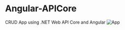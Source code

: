 # Angular-APICore
CRUD App using .NET Web API Core and Angular
![App](https://user-images.githubusercontent.com/51231131/177907107-dd945f01-f933-445d-a03f-f95ed1b192c8.gif)
